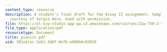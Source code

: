```yaml
---
content_type: resource
description: A student's final draft for the Essay II assignment. Sample student essay
  courtesy of Sergio Haro. Used with permission.
file: https://ol-ocw-studio-app-qa.s3.amazonaws.com/courses/21w-730-2-the-creative-spark-fall-2004/381a2cec3a513d6f0efbe906b0c03929_pianist.pdf
file_type: application/pdf
resourcetype: Document
title: pianist.pdf
uid: 381a2cec-3a51-3d6f-0efb-e906b0c03929
---
```

